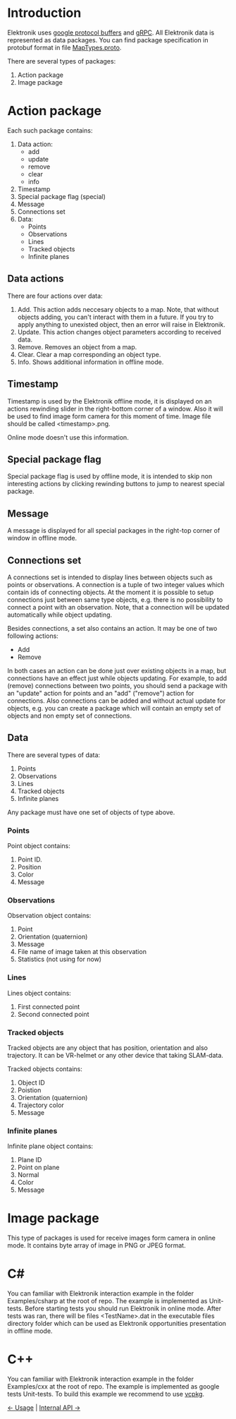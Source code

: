 ﻿# Introduction

Elektronik uses [google protocol buffers](https://developers.google.com/protocol-buffers/?hl=en)
and [gRPC](https://grpc.io/).
All Elektronik data is represented as data packages. 
You can find package specification in protobuf format in file [MapTypes.proto](../Assets/Scripts/Common/Data/Protobuf/MapTypes.proto).

There are several types of packages:
1. Action package
2. Image package

# Action package

Each such package contains:
1. Data action:
   * add
   * update
   * remove
   * clear
   * info
2. Timestamp
3. Special package flag (special)
4. Message
5. Connections set
6. Data:
   * Points
   * Observations
   * Lines
   * Tracked objects
   * Infinite planes

## Data actions

There are four actions over data:
1. Add. This action adds neccesary objects to a map. 
   Note, that without objects adding, you can't interact with them in a future. 
   If you try to apply anything to unexisted object, then an error will raise in Elektronik.
2. Update. This action changes object parameters according to received data.
3. Remove. Removes an object from a map.
4. Clear. Clear a map corresponding an object type.
5. Info. Shows additional information in offline mode.

## Timestamp

Timestamp is used by the Elektronik offline mode, it is displayed on an actions rewinding slider 
in the right-bottom corner of a window. 
Also it will be used to find image form camera for this moment of time.
Image file should be called \<timestamp\>.png.

Online mode doesn't use this information.

## Special package flag

Special package flag is used by offline mode, it is intended 
to skip non interesting actions by clicking rewinding buttons to jump to nearest special package.

## Message

A message is displayed for all special packages in the right-top corner of window in offline mode.

## Connections set

A connections set is intended to display lines between objects such as points or observations. 
A connection is a tuple of two integer values which contain ids of connecting objects. 
At the moment it is possible to setup connections just between same type objects,
e.g. there is no possibility to connect a point with an observation. 
Note, that a connection will be updated automatically while object updating.

Besides connections, a set also contains an action. It may be one of two following actions:
* Add
* Remove

In both cases an action can be done just over existing objects in a map, 
but connections have an effect just while objects updating. For example, to add (remove) connections between two points, 
you should send a package with an "update" action for points and an "add" ("remove") action for connections. 
Also connections can be added and without actual update for objects, 
e.g. you can create a package which will contain an empty set of objects and non empty set of connections.

## Data

There are several types of data:
1. Points
2. Observations
3. Lines
4. Tracked objects
5. Infinite planes

Any package must have one set of objects of type above.

### Points

Point object contains:
1. Point ID.
2. Position
3. Color
4. Message

### Observations

Observation object contains:
1. Point
2. Orientation (quaternion)
3. Message
4. File name of image taken at this observation
5. Statistics (not using for now)

### Lines

Lines object contains:
1. First connected point
2. Second connected point

### Tracked objects

Tracked objects are any object that has position, orientation and also trajectory.
It can be VR-helmet or any other device that taking SLAM-data.

Tracked objects contains:
1. Object ID
2. Poistion
3. Orientation (quaternion)
4. Trajectory color
5. Message

### Infinite planes

Infinite plane object contains:
1. Plane ID
2. Point on plane
3. Normal
4. Color
5. Message

# Image package

This type of packages is used for receive images form camera in online mode.
It contains byte array of image in PNG or JPEG format.

# C#

You can familiar with Elektronik interaction example in the folder Examples/csharp at the root of repo. 
The example is implemented as Unit-tests. Before starting tests you should run Elektronik in online mode. 
After tests was ran, there will be files \<TestName\>.dat in the executable files directory folder 
which can be used as Elektronik opportunities presentation in offline mode.

# C++

You can familiar with Elektronik interaction example in the folder Examples/cxx at the root of repo. 
The example is implemented as google tests Unit-tests. To build this example we recommend to use 
[vcpkg](https://github.com/Microsoft/vcpkg).

[<- Usage](Usage-EN.md) | [Internal API ->](API-EN.md)